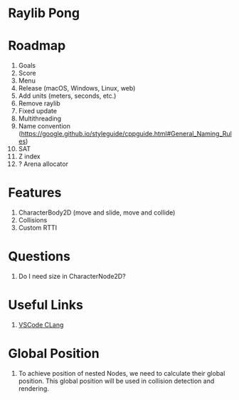 # Raylib Pong

# Roadmap

1. Goals
1. Score
1. Menu
1. Release (macOS, Windows, Linux, web)
1. Add units (meters, seconds, etc.)
1. Remove raylib
1. Fixed update
1. Multithreading
1. Name convention (https://google.github.io/styleguide/cppguide.html#General_Naming_Rules)
1. SAT
1. Z index
1. ? Arena allocator

# Features

1. CharacterBody2D (move and slide, move and collide)
1. Collisions
1. Custom RTTI

# Questions

1. Do I need size in CharacterNode2D?

# Useful Links

1. [VSCode CLang](https://code.visualstudio.com/docs/cpp/config-clang-mac)

# Global Position

1. To achieve position of nested Nodes, we need to calculate their global position.
This global position will be used in collision detection and rendering.
